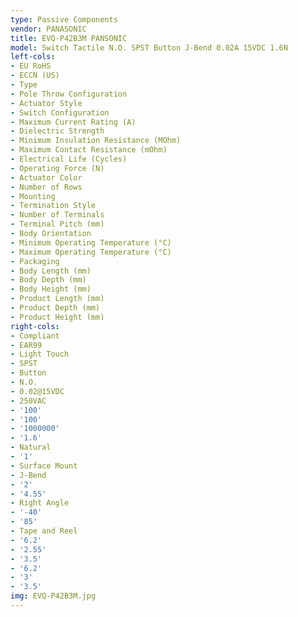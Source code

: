 ```yaml
---
type: Passive Components
vendor: PANASONIC
title: EVQ-P42B3M PANSONIC
model: Switch Tactile N.O. SPST Button J-Bend 0.02A 15VDC 1.6N
left-cols:
- EU RoHS
- ECCN (US)
- Type
- Pole Throw Configuration
- Actuator Style
- Switch Configuration
- Maximum Current Rating (A)
- Dielectric Strength
- Minimum Insulation Resistance (MOhm)
- Maximum Contact Resistance (mOhm)
- Electrical Life (Cycles)
- Operating Force (N)
- Actuator Color
- Number of Rows
- Mounting
- Termination Style
- Number of Terminals
- Terminal Pitch (mm)
- Body Orientation
- Minimum Operating Temperature (°C)
- Maximum Operating Temperature (°C)
- Packaging
- Body Length (mm)
- Body Depth (mm)
- Body Height (mm)
- Product Length (mm)
- Product Depth (mm)
- Product Height (mm)
right-cols:
- Compliant
- EAR99
- Light Touch
- SPST
- Button
- N.O.
- 0.02@15VDC
- 250VAC
- '100'
- '100'
- '1000000'
- '1.6'
- Natural
- '1'
- Surface Mount
- J-Bend
- '2'
- '4.55'
- Right Angle
- '-40'
- '85'
- Tape and Reel
- '6.2'
- '2.55'
- '3.5'
- '6.2'
- '3'
- '3.5'
img: EVQ-P42B3M.jpg
---
```

